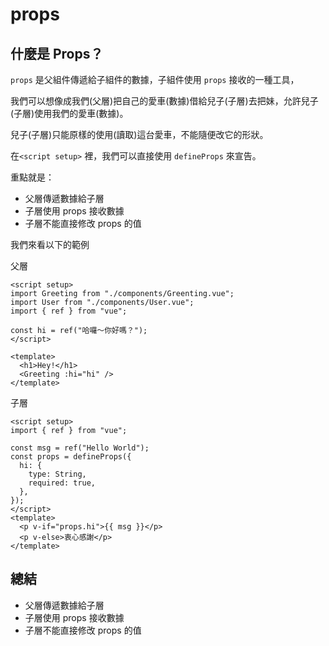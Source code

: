 # props

## 什麼是 Props？

`props` 是父組件傳遞給子組件的數據，子組件使用 `props` 接收的一種工具，

我們可以想像成我們(父層)把自己的愛車(數據)借給兒子(子層)去把妹，允許兒子(子層)使用我們的愛車(數據)。

兒子(子層)只能原樣的使用(讀取)這台愛車，不能隨便改它的形狀。

在`<script setup>` 裡，我們可以直接使用 `defineProps` 來宣告。

重點就是：

- 父層傳遞數據給子層
- 子層使用 props 接收數據
- 子層不能直接修改 props 的值

我們來看以下的範例

父層

```vue
<script setup>
import Greeting from "./components/Greenting.vue";
import User from "./components/User.vue";
import { ref } from "vue";

const hi = ref("哈囉～你好嗎？");
</script>

<template>
  <h1>Hey!</h1>
  <Greeting :hi="hi" />
</template>
```

子層

```vue
<script setup>
import { ref } from "vue";

const msg = ref("Hello World");
const props = defineProps({
  hi: {
    type: String,
    required: true,
  },
});
</script>
<template>
  <p v-if="props.hi">{{ msg }}</p>
  <p v-else>衷心感謝</p>
</template>
```

## 總結

- 父層傳遞數據給子層
- 子層使用 props 接收數據
- 子層不能直接修改 props 的值
